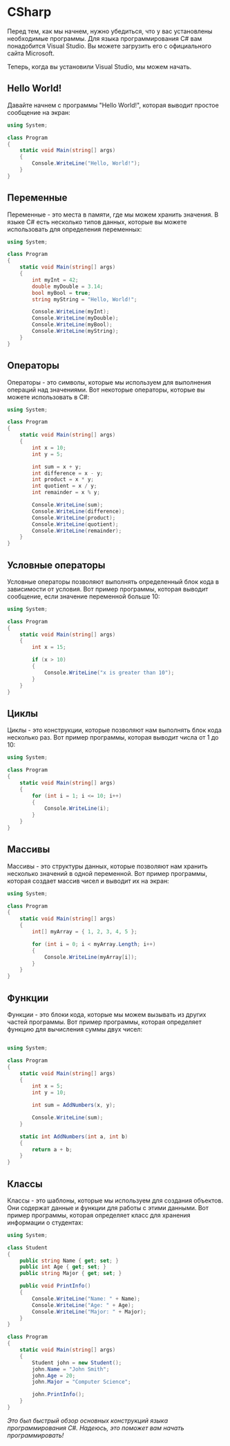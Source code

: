 # CSharp
Перед тем, как мы начнем, нужно убедиться, что у вас установлены необходимые программы. Для языка программирования C# вам понадобится Visual Studio. Вы можете загрузить его с официального сайта Microsoft.

Теперь, когда вы установили Visual Studio, мы можем начать.

## Hello World!
Давайте начнем с программы "Hello World!", которая выводит простое сообщение на экран:

```csharp
using System;

class Program
{
    static void Main(string[] args)
    {
        Console.WriteLine("Hello, World!");
    }
}
```
## Переменные
Переменные - это места в памяти, где мы можем хранить значения. В языке C# есть несколько типов данных, которые вы можете использовать для определения переменных:

```csharp
using System;

class Program
{
    static void Main(string[] args)
    {
        int myInt = 42;
        double myDouble = 3.14;
        bool myBool = true;
        string myString = "Hello, World!";

        Console.WriteLine(myInt);
        Console.WriteLine(myDouble);
        Console.WriteLine(myBool);
        Console.WriteLine(myString);
    }
}
```
## Операторы
Операторы - это символы, которые мы используем для выполнения операций над значениями. Вот некоторые операторы, которые вы можете использовать в C#:

```csharp
using System;

class Program
{
    static void Main(string[] args)
    {
        int x = 10;
        int y = 5;

        int sum = x + y;
        int difference = x - y;
        int product = x * y;
        int quotient = x / y;
        int remainder = x % y;

        Console.WriteLine(sum);
        Console.WriteLine(difference);
        Console.WriteLine(product);
        Console.WriteLine(quotient);
        Console.WriteLine(remainder);
    }
}
```
## Условные операторы
Условные операторы позволяют выполнять определенный блок кода в зависимости от условия. Вот пример программы, которая выводит сообщение, если значение переменной больше 10:

```csharp
using System;

class Program
{
    static void Main(string[] args)
    {
        int x = 15;

        if (x > 10)
        {
            Console.WriteLine("x is greater than 10");
        }
    }
}
```
## Циклы
Циклы - это конструкции, которые позволяют нам выполнять блок кода несколько раз. Вот пример программы, которая выводит числа от 1 до 10:

```csharp
using System;

class Program
{
    static void Main(string[] args)
    {
        for (int i = 1; i <= 10; i++)
        {
            Console.WriteLine(i);
        }
    }
}
```

## Массивы
Массивы - это структуры данных, которые позволяют нам хранить несколько значений в одной переменной. Вот пример программы, которая создает массив чисел и выводит их на
экран:
```csharp
using System;

class Program
{
    static void Main(string[] args)
    {
        int[] myArray = { 1, 2, 3, 4, 5 };

        for (int i = 0; i < myArray.Length; i++)
        {
            Console.WriteLine(myArray[i]);
        }
    }
}
```

## Функции
Функции - это блоки кода, которые мы можем вызывать из других частей программы. Вот пример программы, которая определяет функцию для вычисления суммы двух чисел:

```csharp

using System;

class Program
{
    static void Main(string[] args)
    {
        int x = 5;
        int y = 10;

        int sum = AddNumbers(x, y);

        Console.WriteLine(sum);
    }

    static int AddNumbers(int a, int b)
    {
        return a + b;
    }
}
```
## Классы
Классы - это шаблоны, которые мы используем для создания объектов. Они содержат данные и функции для работы с этими данными. Вот пример программы, которая определяет класс для хранения информации о студентах:

```csharp
using System;

class Student
{
    public string Name { get; set; }
    public int Age { get; set; }
    public string Major { get; set; }

    public void PrintInfo()
    {
        Console.WriteLine("Name: " + Name);
        Console.WriteLine("Age: " + Age);
        Console.WriteLine("Major: " + Major);
    }
}

class Program
{
    static void Main(string[] args)
    {
        Student john = new Student();
        john.Name = "John Smith";
        john.Age = 20;
        john.Major = "Computer Science";

        john.PrintInfo();
    }
}
```
*Это был быстрый обзор основных конструкций языка программирования C#. Надеюсь, это поможет вам начать программировать!*
